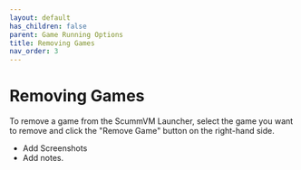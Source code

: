 ```yaml
---
layout: default
has_children: false
parent: Game Running Options
title: Removing Games
nav_order: 3
---
```


# Removing Games

To remove a game from the ScummVM Launcher, select the game you want to remove and click the "Remove Game" button on the right-hand side.
- Add Screenshots
- Add notes.